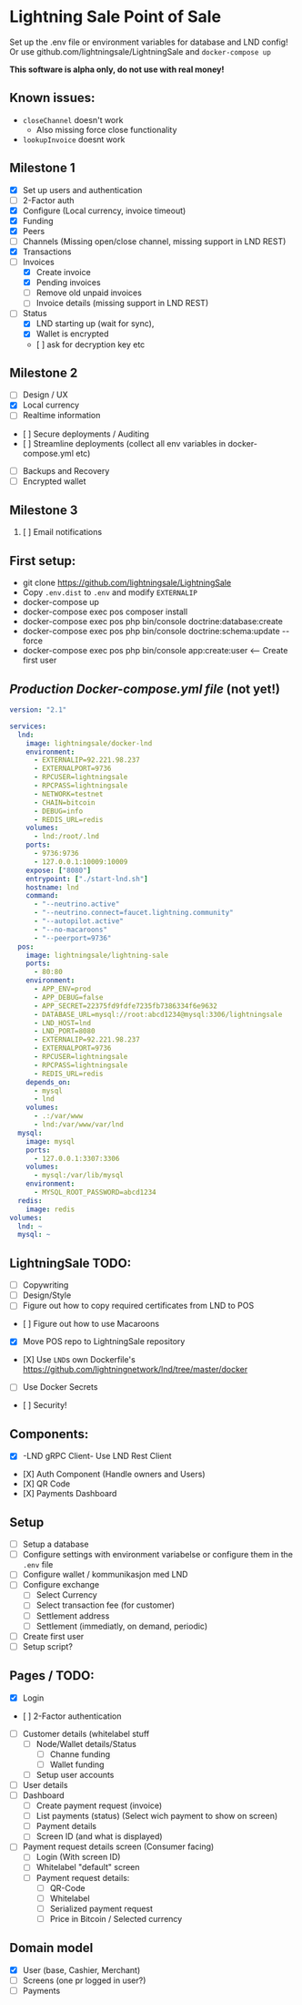 # Lightning Sale Point of Sale

Set up the .env file or environment variables for database and LND config!
Or use github.com/lightningsale/LightningSale and `docker-compose up`

**This software is alpha only, do not use with real money!**
## Known issues:
- `closeChannel` doesn't work
  - Also missing force close functionality
- `lookupInvoice` doesnt work 

## Milestone 1
 - [X] Set up users and authentication 
 - [ ] 2-Factor auth
 - [X] Configure (Local currency, invoice timeout)
 - [X] Funding
 - [X] Peers
 - [ ] Channels (Missing open/close channel, missing support in LND REST)
 - [X] Transactions
 - [ ] Invoices
    - [X] Create invoice
    - [X] Pending invoices
    - [ ] Remove old unpaid invoices
    - [ ] Invoice details (missing support in LND REST)
 - [ ] Status
    - [X] LND starting up (wait for sync), 
    - [X] Wallet is encrypted
    - [ ] ask for decryption key etc

## Milestone 2
 - [ ] Design / UX
 - [X] Local currency
 - [ ] Realtime information
 - [ ] Secure deployments / Auditing
 - [ ] Streamline deployments (collect all env variables in docker-compose.yml etc)
 - [ ] Backups and Recovery
 - [ ] Encrypted wallet
 
## Milestone 3
 1. [ ] Email notifications

## First setup:
 - git clone https://github.com/lightningsale/LightningSale
 - Copy `.env.dist` to `.env` and modify `EXTERNALIP`
 - docker-compose up
 - docker-compose exec pos composer install
 - docker-compose exec pos php bin/console doctrine:database:create
 - docker-compose exec pos php bin/console doctrine:schema:update --force
 - docker-compose exec pos php bin/console app:create:user <-- Create first user

## _Production Docker-compose.yml file_ (not yet!)
```yaml
version: "2.1"

services:
  lnd:
    image: lightningsale/docker-lnd
    environment:
      - EXTERNALIP=92.221.98.237
      - EXTERNALPORT=9736
      - RPCUSER=lightningsale
      - RPCPASS=lightningsale
      - NETWORK=testnet
      - CHAIN=bitcoin
      - DEBUG=info
      - REDIS_URL=redis
    volumes:
      - lnd:/root/.lnd
    ports:
      - 9736:9736
      - 127.0.0.1:10009:10009
    expose: ["8080"]
    entrypoint: ["./start-lnd.sh"]
    hostname: lnd
    command:
      - "--neutrino.active"
      - "--neutrino.connect=faucet.lightning.community"
      - "--autopilot.active"
      - "--no-macaroons"
      - "--peerport=9736"
  pos:
    image: lightningsale/lightning-sale
    ports:
      - 80:80
    environment:
      - APP_ENV=prod
      - APP_DEBUG=false
      - APP_SECRET=22375fd9fdfe7235fb7386334f6e9632
      - DATABASE_URL=mysql://root:abcd1234@mysql:3306/lightningsale
      - LND_HOST=lnd
      - LND_PORT=8080
      - EXTERNALIP=92.221.98.237
      - EXTERNALPORT=9736
      - RPCUSER=lightningsale
      - RPCPASS=lightningsale
      - REDIS_URL=redis
    depends_on:
      - mysql
      - lnd
    volumes:
      - .:/var/www
      - lnd:/var/www/var/lnd
  mysql:
    image: mysql
    ports:
      - 127.0.0.1:3307:3306
    volumes:
      - mysql:/var/lib/mysql
    environment:
      - MYSQL_ROOT_PASSWORD=abcd1234
  redis:
    image: redis
volumes:
  lnd: ~
  mysql: ~

```

## LightningSale TODO:
 - [ ] Copywriting
 - [ ] Design/Style
 - [ ] Figure out how to copy required certificates from LND to POS
 - [ ] Figure out how to use Macaroons
 - [X] Move POS repo to LightningSale repository
 - [X] Use `LND`s own Dockerfile's https://github.com/lightningnetwork/lnd/tree/master/docker
 - [ ] Use Docker Secrets
 - [ ] Security!

## Components:
 - [X] -LND gRPC Client- Use LND Rest Client
 - [X] Auth Component (Handle owners and Users)
 - [X] QR Code
 - [X] Payments Dashboard


## Setup
 - [ ] Setup a database
 - [ ] Configure settings with environment variabelse or configure them in the `.env` file
 - [ ] Configure wallet / kommunikasjon med LND
 - [ ] Configure exchange 
    - [ ] Select Currency
    - [ ] Select transaction fee (for customer)
    - [ ] Settlement address
    - [ ] Settlement (immediatly, on demand, periodic)
 - [ ] Create first user
 - [ ] Setup script?

## Pages / TODO:
 - [X] Login
 - [ ] 2-Factor authentication
 - [ ] Customer details (whitelabel stuff
   - [ ] Node/Wallet details/Status
      - [ ] Channe funding
      - [ ] Wallet funding
   - [ ] Setup user accounts
 - [ ] User details
 - [ ] Dashboard
   - [ ] Create payment request (invoice)
   - [ ] List payments (status) (Select wich payment to show on screen)
   - [ ] Payment details
   - [ ] Screen ID (and what is displayed)
 - [ ] Payment request details screen (Consumer facing)
   - [ ] Login (With screen ID)
   - [ ] Whitelabel "default" screen
   - [ ] Payment request details:
      - [ ] QR-Code
      - [ ] Whitelabel
      - [ ] Serialized payment request
      - [ ] Price in Bitcoin / Selected currency
## Domain model
 - [X] User (base, Cashier, Merchant)
 - [ ] Screens (one pr logged in user?)
 - [ ] Payments
